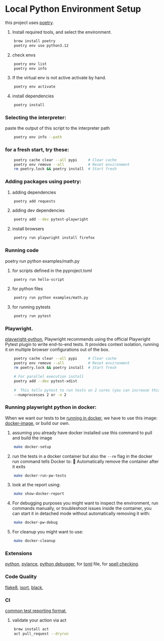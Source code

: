 # Local Python Environment Setup

this project uses [poetry](https://python-poetry.org/docs/#installing-with-pipx).

1. Install required tools, and select the environment.

```bash
    brew install poetry
    poetry env use python3.12 
```
2. check envs

```bash
    poetry env list 
    poetry env info  
```

3. If the virtual env is not active activate by hand.

```bash
    poetry env activate
```

4. install dependencies

```bash
    poetry install 
```

### Selecting the interpreter:

paste the output of this script to the interpreter path

```bash
    poetry env info --path 
```

### for a fresh start, try these:

```bash
    poetry cache clear --all pypi     # Clear cache
    poetry env remove --all           # Reset environment
    rm poetry.lock && poetry install  # Start fresh
```

### Adding packages using poetry:

1. adding dependencies

```bash
    poetry add requests
```

2. adding dev dependencies

```bash
    poetry add --dev pytest-playwright
```

2. install browsers

```bash
    poetry run playwright install firefox
```

### Running code

poetry run python examples/math.py      

1. for scripts defined in the pyproject.toml

```bash
    poetry run hello-script
```

2. for python files

```bash
    poetry run python examples/math.py 
```

3. for running pytests

```bash
    poetry run pytest
```


### Playwright.
[playwright-python](https://playwright.dev/python/docs/intro),
Playwright recommends using the official Playwright Pytest plugin to write end-to-end tests.
It provides context isolation, running it on multiple browser configurations out of the box.


```bash
    poetry cache clear --all pypi     # Clear cache
    poetry env remove --all           # Reset environment
    rm poetry.lock && poetry install  # Start fresh

    # For parallel execution install
    poetry add --dev pytest-xdist 
    
    #  This tells pytest to run tests on 2 cores (you can increase this number based on how many CPU cores you want to utilize).
    --numprocesses 2 or -n 2
```

### Running playwright python in docker:

When we want our tests to be
[running in docker](https://playwright.dev/python/docs/docker), we have to use this image:
[docker-image](https://hub.docker.com/r/microsoft/playwright-python), or build our own.

1. assuming you already have docker installed use this command to pull and build the image
```bash
    make docker-setup
```

2. run the tests in a docker container but also the `--rm` flag in the docker run command tells Docker to: 🧹 Automatically remove the container after it exits
```bash
    make docker-run-pw-tests
```

3. look at the report using:
```bash
    make show-docker-report
```

4. For debugging purposes you might want to inspect the environment, run commands manually, or troubleshoot issues inside the container, you can start it in detached mode without automatically removing it with:
```bash
    make docker-pw-debug
```

5. For cleanup you might want to use:
```bash
    make docker-cleanup
```

### Extensions

[python](https://marketplace.visualstudio.com/items?itemName=ms-python.python),
[pylance](https://marketplace.visualstudio.com/items?itemName=ms-python.vscode-pylance),
[python debugger](https://marketplace.visualstudio.com/items?itemName=ms-python.debugpy),
for  [toml](https://marketplace.visualstudio.com/items?itemName=tamasfe.even-better-toml) file,
for  [spell checking](https://marketplace.visualstudio.com/items?itemName=streetsidesoftware.code-spell-checker).


### Code Quality

[flake8](https://pypi.org/project/flake8/),
[isort](https://pypi.org/project/isort/),
[black](https://pypi.org/project/black/),


### CI

[common test reporting format](https://github.com/infopulse/pytest-common-test-report-json),

1. validate your action via act
```bash
    brew install act  
    act pull_request --dryrun 
```
